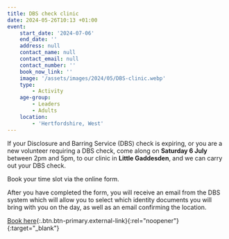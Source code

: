 ```yaml
---
title: DBS check clinic
date: 2024-05-26T10:13 +01:00
event:
    start_date: '2024-07-06'
    end_date: ''
    address: null
    contact_name: null
    contact_email: null
    contact_number: ''
    book_now_link: ''
    image: '/assets/images/2024/05/DBS-clinic.webp'
    type:
        - Activity
    age-group:
        - Leaders
        - Adults
    location:
        - 'Hertfordshire, West'
---
```

If your Disclosure and Barring Service (DBS) check is expiring, or you are a new volunteer requiring a DBS check, come along on **Saturday 6 July** between 2pm and 5pm, to our clinic in **Little Gaddesden**, and we can carry out your DBS check.

Book your time slot via the online form.

After you have completed the form, you will receive an email from the DBS system which will allow you to select which identity documents you will bring with you on the day, as well as an email confirming the location.

[Book here](https://forms.office.com/pages/responsepage.aspx?id=3yob_CzTykeMNWNnWM6OwRrqs7bdo19CnIwI_9Lov51UQ05GTTU1WlQzVFFGR0RBTlU4MzJCM01XVC4u){:.btn.btn-primary.external-link}{:rel="noopener"}{:target="_blank"}
